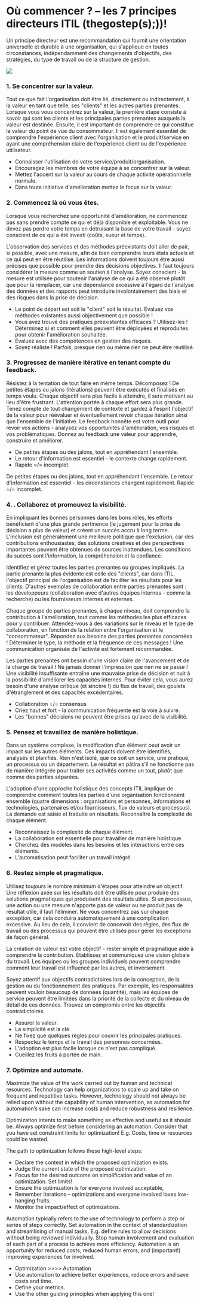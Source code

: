 # Où commencer ? – les 7 principes directeurs ITIL  \(thegostep\(s\);\)\)!

Un principe directeur est une recommandation qui fournit une orientation universelle et durable à une organisation, qui s'applique en toutes circonstances, indépendamment des changements d'objectifs, des stratégies, du type de travail ou de la structure de gestion.

![](https://i.imgur.com/iy0U6hG.png)

### 1. Se concentrer sur la valeur.

Tout ce que fait l'organisation doit être lié, directement ou indirectement, à la valeur en tant que telle, ses "clients" et les autres parties prenantes. Lorsque vous vous concentrez sur la valeur, la première étape consiste à savoir qui sont les clients et les principales parties prenantes auxquels la valeur est destinée. Ensuite, il est important de comprendre ce qui constitue la valeur du point de vue du consommateur. Il est également essentiel de comprendre l'expérience client avec l'organisation et le produit/service en ayant une compréhension claire de l'expérience client ou de l'expérience utilisateur. 

* Connaisser l'utilisation de votre service/produit/organisation.
* Encouragez les membres de votre équipe à se concentrer sur la valeur.
* Mettez l'accent sur la valeur au cours de chaque activité opérationnelle normale. 
* Dans toute initiative d'amélioration mettez le focus sur la valeur.

### 2. Commencez là où vous êtes.

Lorsque vous recherchez une opportunité d'amélioration, ne commencez pas sans prendre compte ce qui et déjà disponible et exploitable. Vous ne devez pas perdre votre temps en détruisant la base de votre travail - soyez conscient de ce qui a été investi \(coûts, sueur et temps\).

L'observation des services et des méthodes préexistants doit aller de pair, si possible, avec une mesure, afin de bien comprendre leurs états actuels et ce qui peut en être réutilisé. Les informations doivent toujours être aussi précises que possible pour prendre des décisions objectives. Il faut toujours considérer la mesure comme un soutien à l'analyse. Soyez conscient - la mesure est utilisée pour soutenir l'analyse de ce qui a été observé plutôt que pour la remplacer, car une dépendance excessive à l'égard de l'analyse des données et des rapports peut introduire involontairement des biais et des risques dans la prise de décision.

* Le point de départ est soit le "client" soit le résultat. Evaluez vos méthodes existantes aussi objectivement que possible ! 
* Vous avez trouvé des pratiques préexistantes efficaces ? Utilisez-les ! Déterminez si et comment elles peuvent être déployées et reproduites pour obtenir l'amélioration souhaitée.
* Évaluez avec des compétences en gestion des risques.
* Soyez réaliste ! Parfois, presque rien ou même rien ne peut être réutilisé.

### 3. Progressez de manière itérative en tenant compte du feedback.

Résistez à la tentation de tout faire en même temps. Décomposez ! De petites étapes ou jalons \(itérations\) peuvent être exécutés et finalisés en temps voulu. Chaque objectif sera plus facile à atteindre, il sera motivant au lieu d'être frustrant. L'attention portée à chaque effort sera plus grande. Tenez compte de tout changement de contexte et gardez à l'esprit l'objectif de la valeur pour réévaluer et éventuellement revoir chaque itération ainsi que l'ensemble de l'initiative. Le feedback honnête est votre outil pour revoir vos actions - analysez vos opportunités d'amélioration, vos risques et vos problématiques. Donnez au feedback une valeur pour apprendre, construire et améliorer. 

* De petites étapes ou des jalons, tout en appréhendant l'ensemble.
* Le retour d'information est essentiel - le contexte change rapidement.
* Rapide =/= incomplet.

De petites étapes ou des jalons, tout en appréhendant l'ensemble. Le retour d'information est essentiel - les circonstances changent rapidement. Rapide =/= incomplet.

### 4. . Collaborez et promouvez la visibilité.

En impliquant les bonnes personnes dans les bons rôles, les efforts bénéficient d'une plus grande pertinence \(le jugement pour la prise de décision a plus de valeur\) et créent un succès accru à long terme. L'inclusion est généralement une meilleure politique que l'exclusion, car des contributions enthousiastes, des solutions créatives et des perspectives importantes peuvent être obtenues de sources inattendues. Les conditions du succès sont l'information, la compréhension et la confiance.

Identifiez et gérez toutes les parties prenantes ou groupes impliqués. La partie prenante la plus évidente est celle des "clients", car dans ITIL, l'objectif principal de l'organisation est de faciliter les résultats pour les clients. D'autres exemples de collaboration entre parties prenantes sont : les développeurs \(collaboration avec d'autres équipes internes - comme la recherche\) ou les fournisseurs internes et externes.

Chaque groupe de parties prenantes, à chaque niveau, doit comprendre la contribution à l'amélioration, tout comme les méthodes les plus efficaces pour y contribuer. Attendez-vous à des variations sur le niveau et le type de collaboration, en fonction de la relation entre l'organisation et le "consommateur". Répondez aux besoins des parties prenantes concernées ! Déterminer le type, la méthode et la fréquence de ces messages ! Une communication organisée de l'activité est fortement recommandée.

Les parties prenantes ont besoin d'une vision claire de l'avancement et de la charge de travail ! Ne jamais donner l'impression que rien ne se passe ! Une visibilité insuffisante entraîne une mauvaise prise de décision et nuit à la possibilité d'améliorer les capacités internes. Pour éviter cela, vous aurez besoin d'une analyse critique \(et sincère !\) du flux de travail, des goulets d'étranglement et des capacités excédentaires.

* Collaboration =/= consensus
* Criez haut et fort - la communication fréquente est la voie à suivre. 
* Les "bonnes" décisions ne peuvent être prises qu'avec de la visibilité.

### 5. Pensez et travaillez de manière holistique.

Dans un système complexe, la modification d'un élément peut avoir un impact sur les autres éléments. Ces impacts doivent être identifiés, analysés et planifiés. Rien n'est isolé, que ce soit un service, une pratique, un processus ou un département. Le résultat en pâtira s'il ne fonctionne pas de manière intégrée pour traiter ses activités comme un tout, plutôt que comme des parties séparées.

L'adoption d'une approche holistique des concepts ITIL implique de comprendre comment toutes les parties d'une organisation fonctionnent ensemble \(quatre dimensions : organisations et personnes, informations et technologies, partenaires et/ou fournisseurs, flux de valeurs et processus\). La demande est saisie et traduite en résultats. Reconnaître la complexité de chaque élément.

* Reconnaissez la complexité de chaque élément.
* La collaboration est essentielle pour travailler de manière holistique.
* Cherchez des modèles dans les besoins et les interactions entre ces éléments.
* L'automatisation peut faciliter un travail intégré.

### 6. Restez simple et pragmatique.

Utilisez toujours le nombre minimum d'étapes pour atteindre un objectif. Une réflexion axée sur les résultats doit être utilisée pour produire des solutions pragmatiques qui produisent des résultats utiles. Si un processus, une action ou une mesure n'apporte pas de valeur ou ne produit pas de résultat utile, il faut l'éliminer. Ne vous concentrez pas sur chaque exception, car cela conduira automatiquement à une complication excessive. Au lieu de cela, il convient de concevoir des règles, des flux de travail ou des processus qui peuvent être utilisés pour gérer les exceptions de façon général.

La création de valeur est votre objectif - rester simple et pragmatique aide à comprendre la contribution. Établissez et communiquez une vision globale du travail. Les équipes ou les groupes individuels peuvent comprendre comment leur travail est influencé par les autres, et inversement.

Soyez attentif aux objectifs contradictoires lors de la conception, de la gestion ou du fonctionnement des pratiques. Par exemple, les responsables peuvent vouloir beaucoup de données \(quantité\), mais les équipes de service peuvent être limitées dans la priorité de la collecte et du niveau de détail de ces données. Trouvez un compromis entre les objectifs contradictoires.

* Assurer la valeur.
* La simplicité est la clé.
* Ne fixez que quelques règles pour couvrir les principales pratiques.
* Respectez le temps et le travail des personnes concernées.
* L'adoption est plus facile lorsque ce n'est pas compliqué.
* Cueillez les fruits à portée de main.

### 7. Optimize and automate.

Maximize the value of the work carried out by human and technical resources. Technology can help organizations to scale up and take on frequent and repetitive tasks. However, technology should not always be relied upon without the capability of human intervention, as automation for automation’s sake can increase costs and reduce robustness and resilience.

Optimization intents to make something as effective and useful as it should be. Always optimize first before considering an automation. Consider that you have set constraint limits for optimization! E.g. Costs, time or resources could be wasted.

The path to optimization follows these high-level steps:

* Declare the context in which the proposed optimization exists.
* Judge the current state of the proposed optimization.
* Focus for the desired outcome on simplification and value of an optimization. Set limits!
* Ensure the optimization is for everyone involved acceptable,
* Remember iterations – optimizations and everyone involved loves low-hanging fruits.
* Monitor the impact/effect of optimizations.

Automation typically refers to the use of technology to perform a step or series of steps correctly. Set automation in the context of standardization and streamlining of manual tasks. E.g. define rules to allow decisions without being reviewed individually. Stop human involvement and evaluation of each part of a process to achieve more efficiency. Automation is an opportunity for reduced costs, reduced human errors, and \(important!\) improving experiences for involved.

* Optimization &gt;&gt;&gt;&gt; Automation
* Use automation to achieve better experiences, reduce errors and save costs and time.
* Define your metrics.
* Use the other guiding principles when applying this one!

